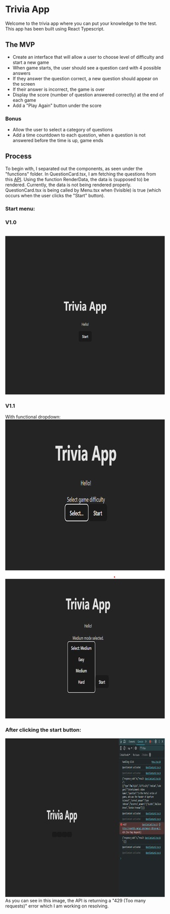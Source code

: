 # Trivia App

Welcome to the trivia app where you can put your knowledge to the test. This app has been built using React Typescript.

## The MVP

- Create an interface that will allow a user to choose level of difficulty and start a new game
- When game starts, the user should see a question card with 4 possible answers
- If they answer the question correct, a new question should appear on the screen
- If their answer is incorrect, the game is over
- Display the score (number of question answered correctly) at the end of each game
- Add a "Play Again" button under the score

### Bonus

- Allow the user to select a category of questions
- Add a time countdown to each question, when a question is not answered before the time is up, game ends

## Process

To begin with, I separated out the components, as seen under the "functions" folder.
In QuestionCard.tsx, I am fetching the questions from this <a href="https://opentdb.com/">API</a>. Using the function RenderData, the data is (supposed to) be rendered. Currently, the data is not being rendered properly. QuestionCard.tsx is being called by Menu.tsx when (!visible) is true (which occurs when the user clicks the "Start" button).

### Start menu:

### V1.0

<br />
<img src="./img/trivia-menu.png" height=500px/>

### V1.1

With functional dropdown:
<br />
<img src="./img/trivia-menu-1.png" height=500px/>
<img src="./img/trivia-menu-2.png" height=440px/>

### After clicking the start button:

<img src="./img/trivia-start.png" height=500px/>
<br />
As you can see in this image, the API is returning a "429 (Too many requests)" error which I am working on resolving.

